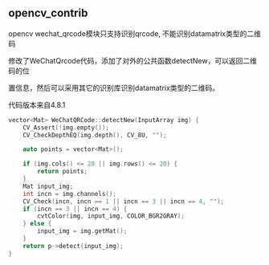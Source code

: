 ## opencv_contrib

opencv wechat_qrcode模块只支持识别qrcode, 不能识别datamatrix类型的二维码

修改了WeChatQrcode代码，添加了对外的公共函数detectNew，可以返回二维码的位

置信息，然后可以采用其它的识别库识别datamatrix类型的二维码。

代码版本来自4.8.1


```C++
vector<Mat> WeChatQRCode::detectNew(InputArray img) {
    CV_Assert(!img.empty());
    CV_CheckDepthEQ(img.depth(), CV_8U, "");

    auto points = vector<Mat>();

    if (img.cols() <= 20 || img.rows() <= 20) {
        return points;
    }
    Mat input_img;
    int incn = img.channels();
    CV_Check(incn, incn == 1 || incn == 3 || incn == 4, "");
    if (incn == 3 || incn == 4) {
        cvtColor(img, input_img, COLOR_BGR2GRAY);
    } else {
        input_img = img.getMat();
    }
    return p->detect(input_img);
}
